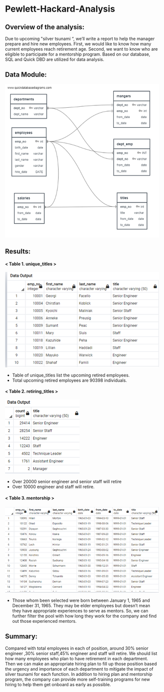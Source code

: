 # Pewlett-Hackard-Analysis

## Overview of the analysis: 
Due to upcoming "silver tsunami “, we’ll write a report to help the manager prepare and hire new employees. First, we would like to know how many current employees reach retirement age. Second, we want to know who are eligible to participate for a mentorship program. Based on our database, SQL and Quick DBD are utilized for data analysis.
>
## Data Module:
![EmployeeDB](https://github.com/WeiTing83/Pewlett-Hackard-Analysis/blob/main/EmployeeDB.png.png)
## Results: 
#### < Table 1. unique_titles  >
![unique_titles](https://github.com/WeiTing83/Pewlett-Hackard-Analysis/blob/main/Data%20folder/unique_titles.png)
  + Table of unique_titles list the upcoming retired employees.
  + Total upcoming retired employees are 90398 individuals.
>
#### < Table 2. retiring_titles >
![retiring_titles](https://github.com/WeiTing83/Pewlett-Hackard-Analysis/blob/main/Data%20folder/retiring_titles.png)
  + Over 20000 senior engineer and senior staff will retire
  + Over 10000 engineer and staff will retire.
>
#### < Table 3. mentorship >
![mentorship](https://github.com/WeiTing83/Pewlett-Hackard-Analysis/blob/main/Data%20folder/mentorship.png)
  + Those whom been selected were born between January 1, 1965 and December 31, 1965. They may be elder employees but doesn’t mean they have appropriate experiences to serve as mentors. So, we can further filter the pool with how long they work for the company and find out those experienced mentors. 
>
## Summary: 
Compared with total employees in each of position, around 30% senior engineer ,30% senior staff,45% engineer and staff will retire. We should list how many employees who plan to have retirement in each department. Then we can make an appropriate hiring plan to fill up those position based the urgency and importance of each department to mitigate the impact of silver tsunami for each function. In addition to hiring plan and mentorship program, the company can provide more self-training programs for new hiring to help them get onboard as early as possible.
